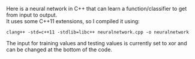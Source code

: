 Here is a neural network in C++ that can learn a function/classifier to get from input to output.  
It uses some C++11 extensions, so I compiled it using:
```
clang++ -std=c++11 -stdlib=libc++ neuralnetwork.cpp -o neuralnetwork
``` 
The input for training values and testing values is currently set to xor and can be changed at the bottom of the code.
